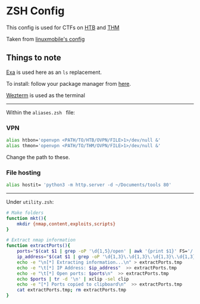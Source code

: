 # ZSH Config

This config is used for CTFs on [HTB](https://www.hackthebox.com/) and [THM](https://tryhackme.com/)

Taken from [linuxmobile's config](https://github.com/linuxmobile/hyprland-dots)

## Things to note

[Exa](https://github.com/ogham/exa) is used here as an ```ls``` replacement.

To install: follow your package manager from [here](https://github.com/ogham/exa#installation).

[Wezterm](https://wezfurlong.org/wezterm/install/linux.html) is used as the terminal


---

Within the ```aliases.zsh ``` file:

### VPN
```sh
alias htbon='openvpn <PATH/TO/HTB/OVPN/FILE>1>/dev/null &' 
alias thmon='openvpn <PATH/TO/THM/OVPN/FILE>1>/dev/null &' 
```
Change the path to these.

### File hosting
```sh
alias hostit= 'python3 -m http.server -d ~/Documents/tools 80'
```

---

Under ```utility.zsh```:

```sh
# Make folders
function mkt(){
	mkdir {nmap,content,exploits,scripts}
}

# Extract nmap information
function extractPorts(){
	ports="$(cat $1 | grep -oP '\d{1,5}/open' | awk '{print $1}' FS='/' | xargs | tr ' ' ',')"
	ip_address="$(cat $1 | grep -oP '\d{1,3}\.\d{1,3}\.\d{1,3}\.\d{1,3}' | sort -u | head -n 1)"
	echo -e "\n[*] Extracting information...\n" > extractPorts.tmp
	echo -e "\t[*] IP Address: $ip_address"  >> extractPorts.tmp
	echo -e "\t[*] Open ports: $ports\n"  >> extractPorts.tmp
	echo $ports | tr -d '\n' | xclip -sel clip
	echo -e "[*] Ports copied to clipboard\n"  >> extractPorts.tmp
	cat extractPorts.tmp; rm extractPorts.tmp
}
```

